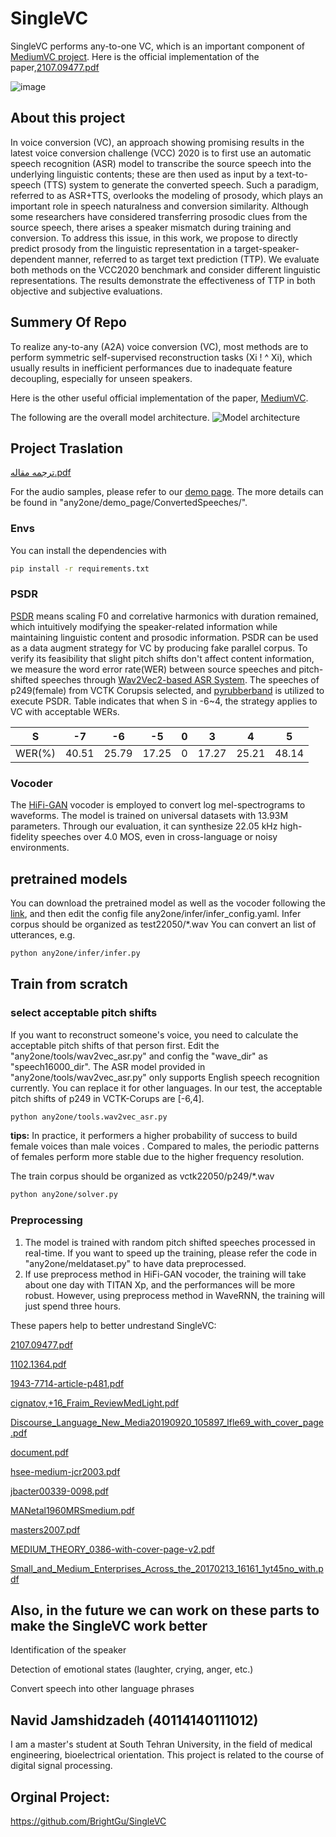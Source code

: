 # SingleVC

SingleVC performs any-to-one VC, which is an important component of [MediumVC project](https://github.com/BrightGu/MediumVC). 
Here is the official implementation of the paper,[2107.09477.pdf](https://github.com/navidjm77/SingleVC/files/10322024/2107.09477.pdf)

![image](https://user-images.githubusercontent.com/115845006/210010304-f22ce7a6-0724-4d20-b1a5-86569f1b5644.png)

## About this project

In voice conversion (VC), an approach showing promising results in the latest voice conversion challenge (VCC) 2020 is to first use an automatic speech recognition (ASR) model to transcribe the source speech into the underlying linguistic contents; these are then used as input by a text-to-speech (TTS) system to generate the converted speech. Such a paradigm, referred to as ASR+TTS, overlooks the modeling of prosody, which plays an important role in speech naturalness and conversion similarity. Although some researchers have considered transferring prosodic clues from the source speech, there arises a speaker mismatch during training and conversion. To address this issue, in this work, we propose to directly predict prosody from the linguistic representation in a target-speaker-dependent manner, referred to as target text prediction (TTP). We evaluate both methods on the VCC2020 benchmark and consider different linguistic representations. The results demonstrate the effectiveness of TTP in both objective and subjective evaluations.

## Summery Of Repo

To realize any-to-any (A2A) voice conversion (VC), most methods are to perform symmetric self-supervised reconstruction tasks (Xi ! ^ Xi), which usually results in inefficient performances due to inadequate feature decoupling, especially for unseen speakers.


Here is the other useful official implementation of the paper, [MediumVC](http://arxiv.org/abs/2110.02500).

The following are the overall model architecture.
![Model architecture](any2one/demo_page/image/any2one.png)

## Project Traslation
[ترجمه مقاله.pdf](https://github.com/mahdeslami11/SingleVC/files/10410997/default.pdf)


For the audio samples, please refer to our [demo page](https://brightgu.github.io/SingleVC/). The more details can be found in "any2one/demo_page/ConvertedSpeeches/".

### Envs
You can install the dependencies with
```bash
pip install -r requirements.txt
```

### PSDR
[PSDR](http://www.guitarpitchshifter.com/algorithm.html) means scaling F0 and correlative harmonics with duration remained, which intuitively modifying the speaker-related information while maintaining linguistic content and prosodic information. PSDR can be used as a data augment strategy for VC by producing fake parallel corpus. To verify its feasibility that slight pitch shifts don't affect content information,  we measure the word error rate(WER) between source speeches and pitch-shifted speeches through [Wav2Vec2-based ASR System](https://github.com/huggingface/transformers). The speeches of p249(female) from VCTK Corupsis selected, and [pyrubberband](https://github.com/bmcfee/pyrubberband) is utilized to  execute PSDR. Table indicates that when S in -6~4, the strategy applies to VC with acceptable WERs.

| S | -7 | -6 | -5 |0 | 3| 4 | 5 |
| :------:| :------: | :------: |:------: |:------: |:------: |:------: |:------: |
| WER(%) | 40.51 | 25.79 |17.25 |0 |17.27 |25.21 |48.14 |


### Vocoder
The [HiFi-GAN](https://github.com/jik876/hifi-gan) vocoder is employed to convert log mel-spectrograms to waveforms. The model is trained on universal datasets with 13.93M parameters. Through our evaluation, it can synthesize 22.05 kHz high-fidelity speeches over 4.0 MOS, even in cross-language or noisy environments.

## pretrained models
You can download the pretrained model as well as the vocoder following the [link](https://drive.google.com/file/d/1yV9cCne7piqBI9vng13JDdLuRlMkTbZR/view?usp=sharing), and then edit the config file any2one/infer/infer_config.yaml.  Infer corpus should be organized as test22050/*.wav
You can convert an list of  utterances, e.g.
```bash
python any2one/infer/infer.py
```
## Train from scratch

### select acceptable pitch shifts
If you want to reconstruct someone's voice, you need to calculate the acceptable pitch shifts of that person first. Edit the "any2one/tools/wav2vec_asr.py" and config the "wave_dir" as "speech16000_dir". The ASR model provided in "any2one/tools/wav2vec_asr.py" only supports English speech recognition currently. You can replace it for other languages. In our test, the acceptable pitch shifts of  p249 in VCTK-Corups are [-6,4].
```bash
python any2one/tools.wav2vec_asr.py
```
**tips:** In practice, it performers a higher probability of success to build  female voices than male voices . Compared to males, the periodic patterns of females perform more stable due to the higher frequency resolution. 

The train corpus should be organized as vctk22050/p249/*.wav
```bash
python any2one/solver.py
```
### Preprocessing
1. The model is trained with random pitch shifted speeches processed in real-time. If you want to speed up the training, please refer the code in "any2one/meldataset.py" to have data preprocessed.
2. If use preprocess method in HiFi-GAN vocoder, the training will take about one day with TITAN Xp, and the performances will be more robust. However, using preprocess method in WaveRNN,  the training will just spend three hours.

These papers help to better undrestand SingleVC:

[2107.09477.pdf](https://github.com/navidjm77/SingleVC/files/10322055/2107.09477.pdf)

[1102.1364.pdf](https://github.com/navidjm77/SingleVC/files/10322056/1102.1364.pdf)

[1943-7714-article-p481.pdf](https://github.com/navidjm77/SingleVC/files/10322059/1943-7714-article-p481.pdf)

[cignatov,+16_Fraim_ReviewMedLight.pdf](https://github.com/navidjm77/SingleVC/files/10322061/cignatov.%2B16_Fraim_ReviewMedLight.pdf)

[Discourse_Language_New_Media20190920_105897_lfle69_with_cover_page.pdf](https://github.com/navidjm77/SingleVC/files/10322063/Discourse_Language_New_Media20190920_105897_lfle69_with_cover_page.pdf)

[document.pdf](https://github.com/navidjm77/SingleVC/files/10322067/document.pdf)

[hsee-medium-jcr2003.pdf](https://github.com/navidjm77/SingleVC/files/10322068/hsee-medium-jcr2003.pdf)

[jbacter00339-0098.pdf](https://github.com/navidjm77/SingleVC/files/10322069/jbacter00339-0098.pdf)

[MANetal1960MRSmedium.pdf](https://github.com/navidjm77/SingleVC/files/10322072/MANetal1960MRSmedium.pdf)

[masters2007.pdf](https://github.com/navidjm77/SingleVC/files/10322074/masters2007.pdf)

[MEDIUM_THEORY_0386-with-cover-page-v2.pdf](https://github.com/navidjm77/SingleVC/files/10322075/MEDIUM_THEORY_0386-with-cover-page-v2.pdf)

[Small_and_Medium_Enterprises_Across_the_20170213_16161_1yt45no_with.pdf](https://github.com/navidjm77/SingleVC/files/10322092/Small_and_Medium_Enterprises_Across_the_20170213_16161_1yt45no_with.pdf)

## Also, in the future we can work on these parts to make the SingleVC work better

Identification of the speaker

Detection of emotional states (laughter, crying, anger, etc.)

Convert speech into other language phrases

## Navid Jamshidzadeh (40114140111012)

I am a master's student at South Tehran University, in the field of medical engineering, bioelectrical orientation. This project is related to the course of digital signal processing.

## Orginal Project:
https://github.com/BrightGu/SingleVC
